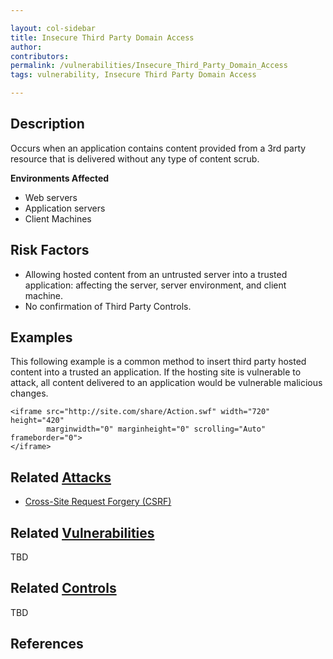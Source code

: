 ```yaml
---

layout: col-sidebar
title: Insecure Third Party Domain Access
author: 
contributors: 
permalink: /vulnerabilities/Insecure_Third_Party_Domain_Access
tags: vulnerability, Insecure Third Party Domain Access

---
```


## Description

Occurs when an application contains content provided from a 3rd party resource that is delivered without any type of content scrub.

**Environments Affected**

- Web servers
- Application servers
- Client Machines

## Risk Factors

- Allowing hosted content from an untrusted server into a trusted application: affecting the server, server environment, and client machine.
- No confirmation of Third Party Controls.

## Examples

This following example is a common method to insert third party hosted content into a trusted an application. If the hosting site is vulnerable to attack, all content delivered to an application would be vulnerable malicious changes.

```
<iframe src="http://site.com/share/Action.swf" width="720" height="420"
        marginwidth="0" marginheight="0" scrolling="Auto" frameborder="0">
</iframe>
```    

## Related [Attacks](../attacks/)

- [Cross-Site Request Forgery (CSRF)](../attacks/csrf)

## Related [Vulnerabilities](../vulnerabilities/)

TBD

## Related [Controls](../controls/)

TBD

## References
